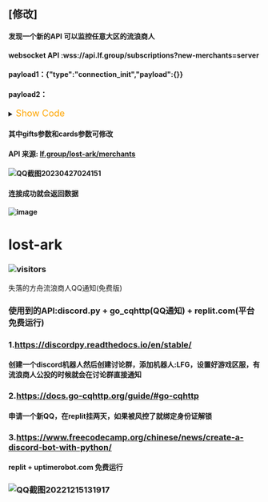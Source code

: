 ## [修改] 
#### 发现一个新的API 可以监控任意大区的流浪商人 
#### websocket API :wss://api.lf.group/subscriptions?new-merchants=server
#### payload1：{"type":"connection_init","payload":{}}

#### payload2：
<details><summary><font size="4" color="orange">Show Code</font></summary><pre><code>
{"id":"1","type":"start","payload":{"variables":{"filter":{"gameId":"LostArkEn","gameMode":"LostArkTravelingMerchants","from":"2023-03-30T00:00:00.000Z","lostArk":{"gifts":["Epic","Legendary"],"cards":["Kaysarr","Madnick","Mokamoka","Seria","Sian","Wei"]}},"options":{}},"extensions":{},"operationName":"EventCreate","query":"subscription EventCreate($filter: SearchEventsFilter!, $options: SubscriptionOptions) {\n  eventCreate(filter: $filter, options: $options) {\n    ...EventFull\n    __typename\n  }\n}\n\nfragment EventFull on Event {\n  ...EventInfo\n  chatId\n  owner {\n    ...UserBasic\n    __typename\n  }\n  ...EventSlots\n  __typename\n}\n\nfragment EventInfo on Event {\n  id\n  type\n  region\n  mode\n  inviteCode\n  name\n  pinned\n  hasWaitlist\n  owner {\n    id\n    username\n    avatarUrl\n    isFollowing\n    roles\n    __typename\n  }\n  organization {\n    id\n    name\n    alias\n    avatarUrl\n    __typename\n  }\n  backgroundUrl\n  description\n  externalUrl\n  createdAt\n  scheduledAt\n  scheduledTo\n  gameId\n  views\n  slotsCount\n  waitlistCount\n  status\n  deleted\n  takenSlotsCount\n  likesCount\n  reportsCount\n  slotsCountByRole {\n    role\n    count\n    taken\n    __typename\n  }\n  slotsCountByType {\n    type\n    count\n    taken\n    __typename\n  }\n  userSlot {\n    ...SlotNano\n    __typename\n  }\n  rating\n  language\n  platform\n  links {\n    websiteUrl\n    websiteTitle\n    __typename\n  }\n  wow {\n    ...EventWowFull\n    __typename\n  }\n  wowBurningCrusade {\n    ...EventWowTbcFull\n    __typename\n  }\n  lostArk {\n    ...EventLostArkFull\n    __typename\n  }\n  hearthstone {\n    ...EventHearthstoneFull\n    __typename\n  }\n  dota2 {\n    ...EventDota2Full\n    __typename\n  }\n  csgo {\n    ...EventCSGOFull\n    __typename\n  }\n  warzone {\n    ...EventWarzoneFull\n    __typename\n  }\n  lol {\n    ...EventLolFull\n    __typename\n  }\n  pubg {\n    ...EventPubgFull\n    __typename\n  }\n  cod {\n    ...EventCodFull\n    __typename\n  }\n  standoff2 {\n    ...EventStandoff2Full\n    __typename\n  }\n  ggd {\n    ...EventGgdFull\n    __typename\n  }\n  discord {\n    inviteUrl\n    channelUrl\n    messageUrl\n    __typename\n  }\n  __typename\n}\n\nfragment SlotNano on Slot {\n  id\n  type\n  role\n  team\n  user {\n    ...UserBasic\n    __typename\n  }\n  game {\n    ...GameFull\n    __typename\n  }\n  rating\n  ratingDiff\n  __typename\n}\n\nfragment UserBasic on User {\n  id\n  username\n  description\n  language\n  avatarUrl\n  createdAt\n  views\n  rating\n  likesCount\n  reportsCount\n  age\n  gender\n  online\n  lastActiveAt\n  invitesCount\n  referralCode\n  discord {\n    userId\n    username\n    __typename\n  }\n  twitch {\n    login\n    username\n    __typename\n  }\n  twitter {\n    userId\n    username\n    __typename\n  }\n  battlenet {\n    battletag\n    region\n    __typename\n  }\n  steam {\n    userId\n    username\n    avatarUrl\n    __typename\n  }\n  riot {\n    id\n    gameName\n    tagName\n    createdAt\n    updatedAt\n    __typename\n  }\n  youtube {\n    channelId\n    __typename\n  }\n  __typename\n}\n\nfragment GameFull on Game {\n  ... on Wow {\n    ...WowFull\n    __typename\n  }\n  ... on Hearthstone {\n    ...HearthstoneFull\n    __typename\n  }\n  ... on Dota2 {\n    ...Dota2Full\n    __typename\n  }\n  ... on CSGO {\n    ...CSGOFull\n    __typename\n  }\n  ... on Warzone {\n    ...WarzoneFull\n    __typename\n  }\n  ... on WowBurningCrusade {\n    ...WowBurningCrusadeFull\n    __typename\n  }\n  ... on LostArk {\n    ...LostArkFull\n    __typename\n  }\n  ... on GameLol {\n    ...GameLolFull\n    __typename\n  }\n  ... on GameAny {\n    ...GameAnyFull\n    __typename\n  }\n  __typename\n}\n\nfragment WowFull on Wow {\n  id\n  gameId\n  deleted\n  hidden\n  alias\n  description\n  ilvl\n  ilvlPvp\n  level\n  wowRace\n  wowClass\n  realm\n  wowRole\n  wowFaction\n  updatedAt\n  rioScore\n  rioScorePrevious\n  thumbnailUrl\n  wowRegion\n  wowSpecialization\n  covenant\n  guild\n  raidSepulcherSummary\n  raidSepulcherNormalKilled\n  raidSepulcherHeroicKilled\n  raidSepulcherMythicKilled\n  arenaRating2x2\n  arenaRating2x2Max\n  arenaRating3x3\n  arenaRating3x3Max\n  arenaRatingBattlegrounds\n  arenaRatingBattlegroundsMax\n  __typename\n}\n\nfragment HearthstoneFull on Hearthstone {\n  id\n  gameId\n  deleted\n  hidden\n  alias\n  description\n  rating\n  hsRegion\n  __typename\n}\n\nfragment Dota2Full on Dota2 {\n  id\n  gameId\n  deleted\n  hidden\n  description\n  mmrScore\n  dota2Role\n  dota2Region\n  __typename\n}\n\nfragment CSGOFull on CSGO {\n  id\n  gameId\n  deleted\n  hidden\n  description\n  csgoRegion\n  csgoRole\n  csgoRank\n  __typename\n}\n\nfragment WarzoneFull on Warzone {\n  id\n  gameId\n  deleted\n  hidden\n  alias\n  warzoneRegion\n  description\n  __typename\n}\n\nfragment WowBurningCrusadeFull on WowBurningCrusade {\n  id\n  gameId\n  deleted\n  hidden\n  alias\n  description\n  wowFaction\n  updatedAt\n  wowRace\n  wowClass\n  wowRole\n  wowRegion\n  level\n  ilvl\n  realm\n  arenaScore\n  wowRegion\n  __typename\n}\n\nfragment LostArkFull on LostArk {\n  id\n  gameId\n  deleted\n  hidden\n  alias\n  region\n  class\n  server\n  gearScore\n  legacyLvl\n  builds {\n    url\n    name\n    id\n    __typename\n  }\n  __typename\n}\n\nfragment GameLolFull on GameLol {\n  id\n  gameId\n  deleted\n  hidden\n  preferredLine\n  preferredLine2\n  kills\n  deaths\n  assists\n  soloRank\n  flexRank\n  creepScore\n  normalWinCount\n  normalLoseCount\n  soloWinCount\n  soloLoseCount\n  flexWinCount\n  flexLoseCount\n  visionScore\n  champions {\n    id\n    name\n    icon\n    image\n    KDA\n    csm\n    __typename\n  }\n  __typename\n}\n\nfragment GameAnyFull on GameAny {\n  id\n  gameId\n  deleted\n  hidden\n  __typename\n}\n\nfragment EventWowFull on EventWow {\n  dungeon\n  faction\n  mythicPlusRating\n  region\n  ilvl\n  arenaRating\n  mythicPlusKey\n  raid\n  raidDifficulty\n  __typename\n}\n\nfragment EventWowTbcFull on EventWowBurningCrusade {\n  dungeon\n  faction\n  region\n  ilvl\n  arenaRating\n  heroic\n  __typename\n}\n\nfragment EventLostArkFull on EventLostArk {\n  abyssDungeonsDungeonGearScore\n  cubeDungeonGearScore\n  difficultyGearScore\n  region\n  guardianRaidsGuardian\n  abyssDungeonsAbyss\n  abyssDungeonsDungeon\n  cubeDungeon\n  bossRush\n  platinumFieldsField\n  otherActivity\n  difficulty\n  arena\n  arenaServer\n  arenaMode\n  raid\n  phase\n  continent\n  card\n  zone\n  gift\n  server\n  __typename\n}\n\nfragment EventHearthstoneFull on EventHearthstone {\n  region\n  rating\n  __typename\n}\n\nfragment EventDota2Full on EventDota2 {\n  region\n  mmrScore\n  __typename\n}\n\nfragment EventCSGOFull on EventCSGO {\n  region\n  rank\n  __typename\n}\n\nfragment EventWarzoneFull on EventWarzone {\n  region\n  __typename\n}\n\nfragment EventLolFull on EventLol {\n  region\n  rank\n  lobbyPassword\n  __typename\n}\n\nfragment EventPubgFull on EventPubg {\n  server\n  password\n  __typename\n}\n\nfragment EventCodFull on EventCod {\n  server\n  password\n  __typename\n}\n\nfragment EventStandoff2Full on EventStandoff2 {\n  inviteLink\n  __typename\n}\n\nfragment EventGgdFull on EventGgd {\n  code\n  __typename\n}\n\nfragment EventSlots on Event {\n  slots {\n    ...SlotInfo\n    __typename\n  }\n  waitlist {\n    ...SlotInfo\n    __typename\n  }\n  __typename\n}\n\nfragment SlotInfo on Slot {\n  id\n  type\n  role\n  team\n  user {\n    ...UserBasic\n    lfg {\n      ...LfgFull\n      __typename\n    }\n    __typename\n  }\n  game {\n    __typename\n    ...GameFull\n  }\n  rating\n  ratingDiff\n  __typename\n}\n\nfragment LfgFull on Lfg {\n  id\n  ...BasicLfg\n  ...LfgGames\n  __typename\n}\n\nfragment BasicLfg on Lfg {\n  gameId\n  type\n  modes\n  alias\n  region\n  description\n  tags\n  rank\n  lostArk {\n    card\n    continent\n    server\n    region\n    gift\n    zone\n    legacyLvl\n    __typename\n  }\n  wow {\n    region\n    __typename\n  }\n  lol {\n    region\n    __typename\n  }\n  pubgMobile {\n    kdRatioDuo\n    kdRatioSquad\n    rank\n    uuid\n    __typename\n  }\n  codMobile {\n    rank\n    uuid\n    __typename\n  }\n  standoff2 {\n    profileId\n    __typename\n  }\n  csgo {\n    faceitLvl\n    __typename\n  }\n  __typename\n}\n\nfragment LfgGames on Lfg {\n  games {\n    ...GameFull\n    __typename\n  }\n  __typename\n}"}}
</code></pre></details>

#### 其中gifts参数和cards参数可修改

#### API 来源: [lf.group/lost-ark/merchants](https://lf.group/lost-ark/merchants?gift=Epic%2CLegendary&card=Wei%2CMokamoka%2CMadnick%2CSeria%2CKaysarr%2CSian&region=Unset)

#### ![QQ截图20230427024151](https://user-images.githubusercontent.com/38396198/234672223-cb027976-308c-4aa0-97a3-59f6a77d8735.png)

#### 连接成功就会返回数据
#### ![image](https://user-images.githubusercontent.com/38396198/234673815-f603c03b-2026-4f9c-ae00-3728ca645fa7.png)




# lost-ark
### ![visitors](https://visitor-badge.glitch.me/badge?page_id=intAV.lost-ark) 
 失落的方舟流浪商人QQ通知(免费版) 
### 使用到的API:discord.py + go_cqhttp(QQ通知) + replit.com(平台免费运行) 

### 1.https://discordpy.readthedocs.io/en/stable/ 
#### 创建一个discord机器人然后创建讨论群，添加机器人:LFG，设置好游戏区服，有流浪商人公投的时候就会在讨论群直接通知
### 2.https://docs.go-cqhttp.org/guide/#go-cqhttp 
#### 申请一个新QQ，在replit挂两天，如果被风控了就绑定身份证解锁
### 3.https://www.freecodecamp.org/chinese/news/create-a-discord-bot-with-python/
#### replit + uptimerobot.com 免费运行

### ![QQ截图20221215131917](https://user-images.githubusercontent.com/38396198/207778940-d7b3e1c5-9461-4778-ab48-2928b716153c.png)
